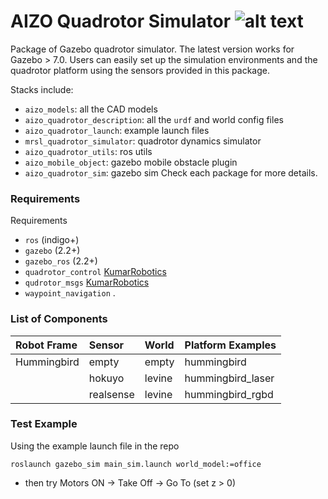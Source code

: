 AIZO Quadrotor Simulator
![alt text](https://github.com/[username]/[reponame]/blob/[branch]/image.jpg?raw=true)
=============
Package of Gazebo quadrotor simulator. The latest version works for Gazebo > 7.0.
Users can easily set up the simulation environments and the quadrotor platform using the sensors provided in this package.

Stacks include:
  - `aizo_models`: all the CAD models
  - `aizo_quadrotor_description`: all the `urdf` and world config files
  - `aizo_quadrotor_launch`: example launch files
  - `mrsl_quadrotor_simulator`: quadrotor dynamics simulator
  - `aizo_quadrotor_utils`: ros utils
  - `aizo_mobile_object`: gazebo mobile obstacle plugin
  - `aizo_quadrotor_sim`: gazebo sim
Check each package for more details.

### Requirements
Requirements
 - `ros` (indigo+)
 - `gazebo` (2.2+)
 - `gazebo_ros` (2.2+)
 - `quadrotor_control` [KumarRobotics](https://github.com/KumarRobotics/quadrotor_control)
 - `qudrotor_msgs` [KumarRobotics](https://github.com/KumarRobotics/kr_planning_msgs)
 - `waypoint_navigation` [](https://github.com/KumarRobotics/waypoint_navigation_plugin).

### List of Components
  Robot Frame          |  Sensor | World | Platform Examples
  :------------------- |:-----   | :-----| :-------
  Hummingbird          |  empty  | empty | hummingbird
  |                    |  hokuyo | levine| hummingbird\_laser
  |                    |  realsense | levine| hummingbird\_rgbd

### Test Example
Using the example launch file in the repo
```
roslaunch gazebo_sim main_sim.launch world_model:=office

```
* then try Motors ON -> Take Off -> Go To (set z > 0)
  
